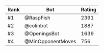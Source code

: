 Rank|Bot|Rating
---|---|---
#1|@RaspFish|2391
#2|@colinbot|1887
#3|@OpeningsBot|1639
#4|@MinOpponentMoves|756
